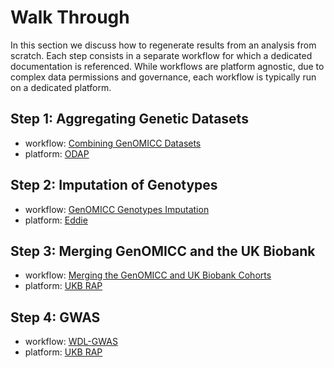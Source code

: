 # Walk Through

In this section we discuss how to regenerate results from an analysis from scratch. Each step consists in a separate workflow for which a dedicated documentation is referenced. While workflows are platform agnostic, due to complex data permissions and governance, each workflow is typically run on a dedicated platform.

## Step 1: Aggregating Genetic Datasets

- workflow: [Combining GenOMICC Datasets](@ref)
- platform: [ODAP](@ref)

## Step 2: Imputation of Genotypes

- workflow: [GenOMICC Genotypes Imputation](@ref)
- platform: [Eddie](https://information-services.ed.ac.uk/research-support/research-computing/ecdf/high-performance-computing)

## Step 3: Merging GenOMICC and the UK Biobank

- workflow: [Merging the GenOMICC and UK Biobank Cohorts](https://github.com/baillielab/ukb-genomicc-workflows)
- platform: [UKB RAP](https://www.ukbiobank.ac.uk/use-our-data/research-analysis-platform/)

## Step 4: GWAS

- workflow: [WDL-GWAS](https://github.com/olivierlabayle/WDL-GWAS)
- platform: [UKB RAP](https://www.ukbiobank.ac.uk/use-our-data/research-analysis-platform/)
